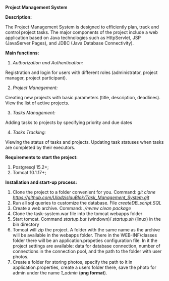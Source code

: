 **Project Management System**

**Description:**

The Project Management System is designed to efficiently plan, track and control project tasks. The major components of the project include a web application based on Java technologies such as HttpServlet, JSP (JavaServer Pages), and JDBC (Java Database Connectivity).

**Main functions:**

1. *Authorization and Authentication:*

Registration and login for users with different roles (administrator, project manager, project participant).

2. *Project Management:*

Creating new projects with basic parameters (title, description, deadlines).
View the list of active projects.

3. *Tasks Management:*

Adding tasks to projects by specifying priority and due dates

4. *Tasks Tracking:*

Viewing the status of tasks and projects.
Updating task statuses when tasks are completed by their executors.

**Requirements to start the project:**

1. Postgresql 15.2+;
2. Tomcat 10.1.17+;

**Installation and start-up process:**

1. Clone the project to a folder convenient for you. Command: *git clone https://github.com/UladzislauBlok/Task_Management_System.git*
2. Run all sql queries to customize the database. File *createDB_script.SQL*
3. Create a web archive. Command: *./mvnw clean package*
4. Clone the task-system.war file into the tomcat webapps folder
5. Start tomcat. Command *startup.but* (windown)/ *startup.sh* (linux) in the bin directory
6. Tomcat will zip the project. A folder with the same name as the archive will be available in the webapps folder. There in the WEB-INF/classes folder there will be an application.propeties configuration file. In it the project settings are available: data for database connection, number of connections in the connection pool, and the path to the folder with user photos. 
7. Create a folder for storing photos, specify the path to it in application.properties, create a users folder there, save the photo for admin under the name *1_admin* (**png format**).

